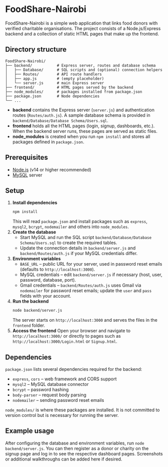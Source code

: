 # FoodShare-Nairobi

FoodShare-Nairobi is a simple web application that links food donors with verified charitable organisations. The project consists of a Node.js/Express backend and a collection of static HTML pages that make up the frontend.

## Directory structure

```
FoodShare-Nairobi/
├── backend/           # Express server, routes and database schema
│   ├── Database/      # SQL scripts and (optional) connection helpers
│   ├── Routes/        # API route handlers
│   ├── app.js         # (empty placeholder)
│   └── server.js      # main Express server
├── frontend/          # HTML pages served by the backend
├── node_modules/      # packages installed from package.json
├── package.json       # Node dependencies
└── ...
```

- **backend** contains the Express server (`server.js`) and authentication routes (`Routes/auth.js`). A sample database schema is provided in `backend/Database/Database Schema/Users.sql`.
- **frontend** holds all the HTML pages (login, signup, dashboards, etc.). When the backend server runs, these pages are served as static files.
- **node_modules** is created when you run `npm install` and stores all packages defined in `package.json`.

## Prerequisites

- [Node.js](https://nodejs.org/) (v14 or higher recommended)
- [MySQL](https://www.mysql.com/) server

## Setup

1. **Install dependencies**
   ```bash
   npm install
   ```
   This will read `package.json` and install packages such as `express`, `mysql2`, `bcrypt`, `nodemailer` and others into `node_modules`.
2. **Create the database**
   - Start MySQL and run the SQL script `backend/Database/Database Schema/Users.sql` to create the required tables.
   - Update the connection details in `backend/server.js` and `backend/Routes/auth.js` if your MySQL credentials differ.
3. **Environment variables**
   - `BASE_URL` – public URL for your server, used in password reset emails (defaults to `http://localhost:3000`).
   - MySQL credentials – edit `backend/server.js` if necessary (host, user, password, database, port).
   - Gmail credentials – `backend/Routes/auth.js` uses Gmail via `nodemailer` for password reset emails; update the `user` and `pass` fields with your account.
4. **Run the backend**
   ```bash
   node backend/server.js
   ```
   The server starts on `http://localhost:3000` and serves the files in the `frontend` folder.
5. **Access the frontend**
   Open your browser and navigate to `http://localhost:3000/` or directly to pages such as `http://localhost:3000/Login.html` or `Signup.html`.

## Dependencies

`package.json` lists several dependencies required for the backend:

- `express`, `cors` – web framework and CORS support
- `mysql2` – MySQL database connector
- `bcrypt` – password hashing
- `body-parser` – request body parsing
- `nodemailer` – sending password reset emails

`node_modules/` is where these packages are installed. It is not committed to version control but is necessary for running the server.

## Example usage

After configuring the database and environment variables, run `node backend/server.js`. You can then register as a donor or charity on the signup page and log in to see the respective dashboard pages. Screenshots or additional walkthroughs can be added here if desired.


